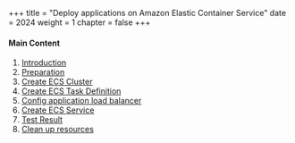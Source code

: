 +++
title = "Deploy applications on Amazon Elastic Container Service"
date = 2024
weight = 1
chapter = false
+++

#### Main Content

1. [Introduction](1-introduction/)
2. [Preparation](2-preparation/)
3. [Create ECS Cluster](3-ecs-cluster/)
4. [Create ECS Task Definition](4-ecs-task-definition/)
5. [Config application load balancer](5-config-alb/)
6. [Create ECS Service](6-ecs-service/)
7. [Test Result](7-test-result/)
8. [Clean up resources](8-clean-up/)
<!-- need to remove parenthesis for path in Hugo 0.88.1 for Windows-->
